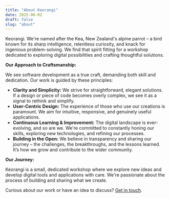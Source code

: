 ```yaml
---
title: "About Keorangi"
date: 2025-06-02
draft: false
slug: "about"
---
```


Keorangi. We're named after the Kea, New Zealand's alpine parrot – a bird known for its sharp intelligence, relentless curiosity, and knack for ingenious problem-solving. We find that spirit fitting for a workshop dedicated to exploring digital possibilities and crafting thoughtful solutions.

**Our Approach to Craftsmanship:**

We see software development as a true craft, demanding both skill and dedication. Our work is guided by these principles:

*   **Clarity and Simplicity:** We strive for straightforward, elegant solutions. If a design or piece of code becomes overly complex, we see it as a signal to rethink and simplify.
*   **User-Centric Design:** The experience of those who use our creations is paramount. We aim for intuitive, responsive, and genuinely useful applications.
*   **Continuous Learning & Improvement:** The digital landscape is ever-evolving, and so are we. We're committed to constantly honing our skills, exploring new technologies, and refining our processes.
*   **Building in the Open:** We believe in transparency and sharing our journey – the challenges, the breakthroughs, and the lessons learned. It’s how we grow and contribute to the wider community.

**Our Journey:**

Keorangi is a small, dedicated workshop where we explore new ideas and develop digital tools and applications with care. We're passionate about the process of building and sharing what we create.

Curious about our work or have an idea to discuss? [Get in touch](/contact).
